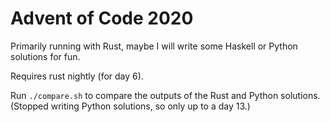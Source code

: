# Advent of Code 2020

Primarily running with Rust, maybe I will write some Haskell or Python
solutions for fun.

Requires rust nightly (for day 6).

Run `./compare.sh` to compare the outputs of the Rust and Python solutions.
(Stopped writing Python solutions, so only up to a day 13.)

